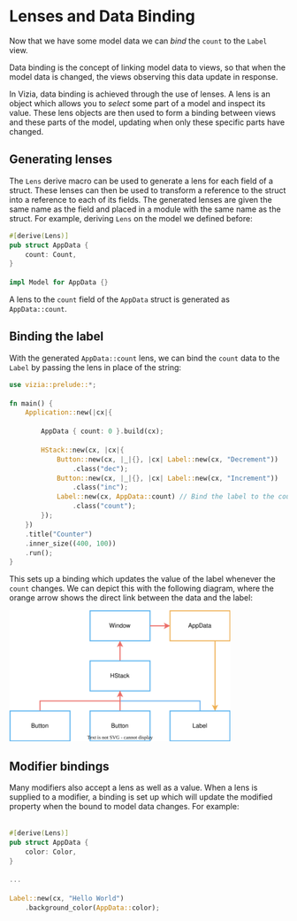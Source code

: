 # Lenses and Data Binding

Now that we have some model data we can *bind* the `count` to the `Label` view. 

Data binding is the concept of linking model data to views, so that when the model data is changed, the views observing this data update in response.

In Vizia, data binding is achieved through the use of lenses. A lens is an object which allows you to *select* some part of a model and inspect its value. These lens objects are then used to form a binding between views and these parts of the model, updating when only these specific parts have changed.


## Generating lenses

The `Lens` derive macro can be used to generate a lens for each field of a struct. These lenses can then be used to transform a reference to the struct into a reference to each of its fields. The generated lenses are given the same name as the field and placed in a module with the same name as the struct. For example, deriving `Lens` on the model we defined before:

```rust
#[derive(Lens)]
pub struct AppData {
    count: Count,
}

impl Model for AppData {}
```

A lens to the `count` field of the `AppData` struct is generated as `AppData::count`.

## Binding the label

With the generated `AppData::count` lens, we can bind the `count` data to the `Label` by passing the lens in place of the string:

```rust
use vizia::prelude::*;

fn main() {
    Application::new(|cx|{

        AppData { count: 0 }.build(cx);

        HStack::new(cx, |cx|{
            Button::new(cx, |_|{}, |cx| Label::new(cx, "Decrement"))
                .class("dec");
            Button::new(cx, |_|{}, |cx| Label::new(cx, "Increment"))
                .class("inc");
            Label::new(cx, AppData::count) // Bind the label to the count data
                .class("count");
        });
    })
    .title("Counter")
    .inner_size((400, 100))
    .run();
}
```

This sets up a binding which updates the value of the label whenever the `count` changes. We can depict this with the following diagram, where the orange arrow shows the direct link between the data and the label:

<img src="../img/binding.svg" alt="Diagram of event propagation" width="400"/>

## Modifier bindings
Many modifiers also accept a lens as well as a value. When a lens is supplied to a modifier, a binding is set up which will update the modified property when the bound to model data changes. For example:

```rust

#[derive(Lens)]
pub struct AppData {
    color: Color,
}

...

Label::new(cx, "Hello World")
    .background_color(AppData::color);
```

